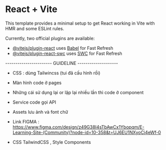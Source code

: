 # React + Vite

This template provides a minimal setup to get React working in Vite with HMR and some ESLint rules.

Currently, two official plugins are available:

- [@vitejs/plugin-react](https://github.com/vitejs/vite-plugin-react/blob/main/packages/plugin-react/README.md) uses [Babel](https://babeljs.io/) for Fast Refresh
- [@vitejs/plugin-react-swc](https://github.com/vitejs/vite-plugin-react-swc) uses [SWC](https://swc.rs/) for Fast Refresh

----------------------- GUIDELINE --------------------

- CSS : dùng Tailwincss (tui đã cấu hình rồi)
- Màn hình code ở pages
- Những cái sử dụng lại or lập lại nhiều lần thì code ở component
- Service code gọi API
- Assets lưu ảnh và font chữ
- Link FIGMA : https://www.figma.com/design/z49G38I4sTbAwCx1Ybopqm/E-Learning-Site-(Community)?node-id=10-358&t=UJ6EU1NXyoCi4eWf-0

- CSS TailwindCSS , Style Components
